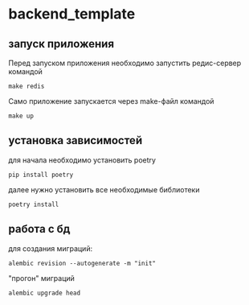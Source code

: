 # backend_template

## запуск приложения

Перед запуском приложения необходимо запустить редис-сервер командой

```
make redis
```

Само приложение запускается через make-файл командой

```
make up
```

## установка зависимостей

для начала необходимо установить poetry

```
pip install poetry
```

далее нужно установить все необходимые библиотеки

```
poetry install
```

## работа с бд

для создания миграций:

```
alembic revision --autogenerate -m "init"  
```

"прогон" миграций

```
alembic upgrade head
```